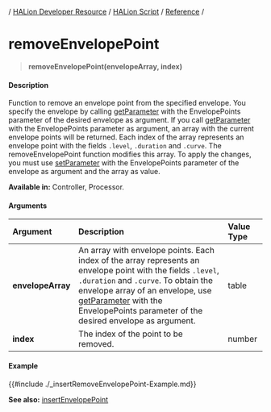 / [HALion Developer Resource](../../HALion-Developer-Resource.md) / [HALion Script](./HALion-Script.md) / [Reference](./Reference.md) /

# removeEnvelopePoint

>**removeEnvelopePoint(envelopeArray, index)**

#### Description

Function to remove an envelope point from the specified envelope. You specify the envelope by calling [getParameter](./getParameter.md) with the EnvelopePoints parameter of the desired envelope as argument. If you call [getParameter](./getParameter.md) with the EnvelopePoints parameter as argument, an array with the current envelope points will be returned. Each index of the array represents an envelope point with the fields ``.level``, ``.duration`` and ``.curve``. The removeEnvelopePoint function modifies this array. To apply the changes, you must use [setParameter](./setParameter.md) with the EnvelopePoints parameter of the envelope as argument and the array as value.

**Available in:** Controller, Processor.

#### Arguments

|Argument|Description|Value Type|
|:-|:-|:-|
|**envelopeArray**|An array with envelope points. Each index of the array represents an envelope point with the fields ``.level``, ``.duration`` and ``.curve``. To obtain the envelope array of an envelope, use [getParameter](./getParameter.md) with the EnvelopePoints parameter of the desired envelope as argument.|table|
|**index**|The index of the point to be removed.|number|

#### Example

{{#include ./_insertRemoveEnvelopePoint-Example.md}}

**See also:** [insertEnvelopePoint](./insertEnvelopePoint.md)